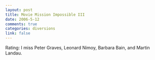 ```yaml
--- 
layout: post
title: Movie Mission Impossible III
date: 2006-5-12
comments: true
categories: diversions
link: false
---
```

Rating: I miss Peter Graves, Leonard Nimoy, Barbara Bain,  and Martin Landau.
